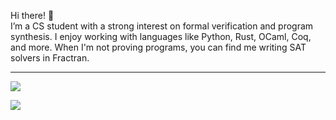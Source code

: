 Hi there! 👋<br>I’m a CS student with a strong interest on formal verification and program synthesis. I enjoy working with languages like Python, Rust, OCaml, Coq, and more. When I'm not proving programs, you can find me writing SAT solvers in Fractran.

---
![](https://github-readme-stats.vercel.app/api/top-langs/?username=Felix-Yvonnet&theme=dark&hide_border=false&include_all_commits=false&count_private=true&layout=compact)

[![](https://visitcount.itsvg.in/api?id=Felix-Yvonnet&icon=5&color=8)](https://visitcount.itsvg.in)


